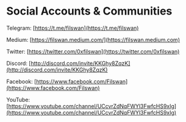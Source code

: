 # Social Accounts & Communities

Telegram: [https://t.me/filswan](https://t.me/filswan)

Medium: [https://filswan.medium.com/](https://filswan.medium.com)

Twitter: [https://twitter.com/0xfilswan](https://twitter.com/0xfilswan)

Discord: [http://discord.com/invite/KKGhy8ZqzK](http://discord.com/invite/KKGhy8ZqzK)

Facebook: [https://www.facebook.com/Filswan](https://www.facebook.com/Filswan)

YouTube: [https://www.youtube.com/channel/UCcvrZdNqFWYl3FwfcHS9xIg](https://www.youtube.com/channel/UCcvrZdNqFWYl3FwfcHS9xIg)

